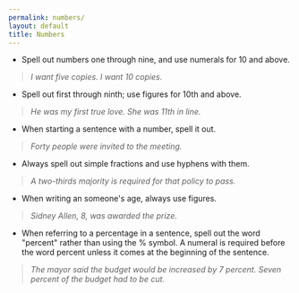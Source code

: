 ```yaml
---
permalink: numbers/
layout: default
title: Numbers
---
```


* Spell out numbers one through nine, and use numerals for 10 and above.

> _I want five copies.  I want 10 copies._

* Spell out first through ninth; use figures for 10th and above.

> _He was my first true love.  She was 11th in line._

* When starting a sentence with a number, spell it out.

> _Forty people were invited to the meeting._

* Always spell out simple fractions and use hyphens with them.

> _A two-thirds majority is required for that policy to pass._

* When writing an someone's age, always use figures.

> _Sidney Allen, 8, was awarded the prize._

* When referring to a percentage in a sentence, spell out the word "percent" rather than using the % symbol. A numeral is required before the word percent unless it comes at the beginning of the sentence.

> _The mayor said the budget would be increased by 7 percent._
> _Seven percent of the budget had to be cut._
